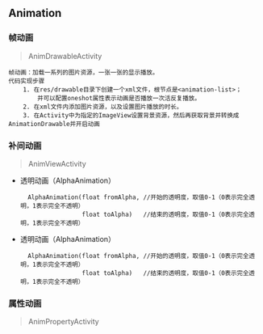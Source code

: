 ## Animation

### 帧动画
> AnimDrawableActivity

    帧动画：加载一系列的图片资源，一张一张的显示播放。
    代码实现步骤
        1. 在res/drawable目录下创建一个xml文件，根节点是<animation-list>；
            并可以配置oneshot属性表示动画是否播放一次活反复播放。
        2. 在xml文件内添加图片资源，以及设置图片播放的时长。
        3. 在Activity中为指定的ImageView设置背景资源，然后再获取背景并转换成AnimationDrawable并开启动画
        
### 补间动画
>AnimViewActivity
  + 透明动画（AlphaAnimation）
  
          AlphaAnimation(float fromAlpha, //开始的透明度，取值0-1（0表示完全透明，1表示完全不透明）
                         float toAlpha)   //结束的透明度，取值0-1（0表示完全透明，1表示完全不透明）
  + 透明动画（AlphaAnimation）
  
          AlphaAnimation(float fromAlpha, //开始的透明度，取值0-1（0表示完全透明，1表示完全不透明）
                         float toAlpha)   //结束的透明度，取值0-1（0表示完全透明，1表示完全不透明）              

### 属性动画
>AnimPropertyActivity
